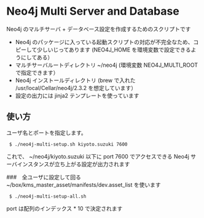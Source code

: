 # Neo4j Multi Server and Database
Neo4j のマルチサーバ + データベース設定を作成するためのスクリプトです

- Neo4j のパッケージに入っている起動スクリプトの対応が不完全なため、コピーして少しいじってあります (NEO4J_HOME を環境変数で設定できるようにしてある）
- マルチサーバルートディレクトリ ~/neo4j (環境変数 NEO4J_MULTI_ROOT で指定できます）
- Neo4j インストールディレクトリ (brew で入れた /usr/local/Cellar/neo4j/2.3.2 を想定しています）
- 設定の出力には jinja2 テンプレートを使っています

## 使い方
ユーザ名とポートを指定します。

```
 $ ./neo4j-multi-setup.sh kiyoto.suzuki 7600

```

これで、 ~/neo4j/kiyoto.suzuki 以下に port 7600 でアクセスできる Neo4j サーバインスタンスが立ち上がる設定が出力されます

###　全ユーザに設定して回る
~/box/kms_master_asset/manifests/dev.asset_list を使います

```
 $ ./neo4j-multi-setup-all.sh 
```

port は配列のインデックス * 10 で決定されます
